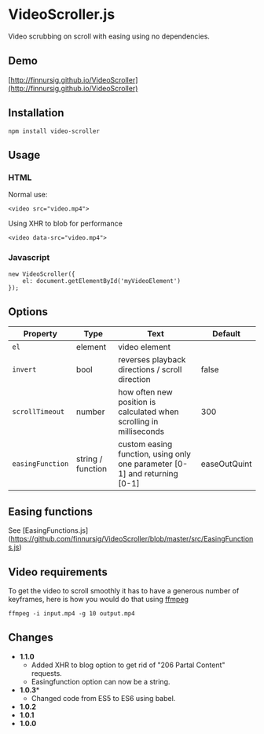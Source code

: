 # VideoScroller.js

Video scrubbing on scroll with easing using no dependencies.

## Demo

[http://finnursig.github.io/VideoScroller](http://finnursig.github.io/VideoScroller)

## Installation

```
npm install video-scroller
```

## Usage

### HTML

Normal use:
```
<video src="video.mp4">
```

Using XHR to blob for performance
```
<video data-src="video.mp4">
```

### Javascript

```
new VideoScroller({
    el: document.getElementById('myVideoElement')
});
```

## Options

| Property | Type | Text | Default |
|----------|------|------|---------|
| `el` | element | video element
| `invert` | bool | reverses playback directions / scroll direction | false
| `scrollTimeout` | number | how often new position is calculated when scrolling in milliseconds | 300
| `easingFunction` | string / function | custom easing function, using only one parameter [0-1] and returning [0-1] | easeOutQuint

## Easing functions

See [EasingFunctions.js] (https://github.com/finnursig/VideoScroller/blob/master/src/EasingFunctions.js)

## Video requirements

To get the video to scroll smoothly it has to have a generous number of keyframes, here is how you would do that using [ffmpeg](https://www.ffmpeg.org/)

`ffmpeg -i input.mp4 -g 10 output.mp4`

## Changes

* **1.1.0**
	* Added XHR to blog option to get rid of "206 Partal Content" requests.
	* Easingfunction option can now be a string.
* **1.0.3***
	* Changed code from ES5 to ES6 using babel.
* **1.0.2**
* **1.0.1**
* **1.0.0**
